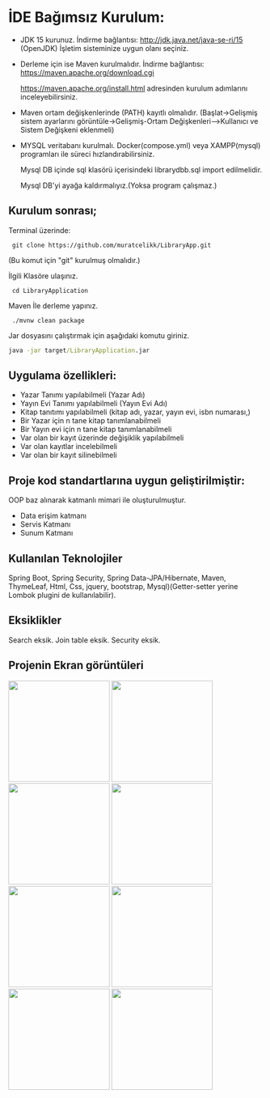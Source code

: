 # İDE Bağımsız Kurulum:

- JDK 15 kurunuz. İndirme bağlantısı: http://jdk.java.net/java-se-ri/15 (OpenJDK) İşletim sisteminize uygun olanı seçiniz.

- Derleme için ise Maven kurulmalıdır. İndirme bağlantısı: https://maven.apache.org/download.cgi 

  https://maven.apache.org/install.html adresinden kurulum adımlarını inceleyebilirsiniz.

- Maven ortam değişkenlerinde (PATH) kayıtlı olmalıdır. (Başlat->Gelişmiş sistem ayarlarını görüntüle->Gelişmiş-Ortam Değişkenleri-->Kullanıcı ve Sistem Değişkeni eklenmeli)

- MYSQL veritabanı kurulmalı. Docker(compose.yml) veya XAMPP(mysql) programları ile süreci hızlandırabilirsiniz.

  Mysql DB içinde sql klasörü içerisindeki librarydbb.sql import edilmelidir.

  Mysql DB'yi ayağa kaldırmalıyız.(Yoksa program çalışmaz.)

## Kurulum sonrası;

Terminal üzerinde: 
```git
 git clone https://github.com/muratcelikk/LibraryApp.git 
 ```
(Bu komut için "git" kurulmuş olmalıdır.)

İlgili Klasöre ulaşınız.
```git
 cd LibraryApplication  
```
Maven İle derleme yapınız.
```git 
 ./mvnw clean package	 
```
Jar dosyasını çalıştırmak için aşağıdaki komutu giriniz. 
```cmd 
java -jar target/LibraryApplication.jar 
```
##
## Uygulama özellikleri:

- Yazar Tanımı yapılabilmeli (Yazar Adı)
- Yayın Evi Tanımı yapılabilmeli (Yayın Evi Adı)
- Kitap tanıtımı yapılabilmeli (kitap adı, yazar, yayın evi, isbn numarası,)
- Bir Yazar için n tane kitap tanımlanabilmeli
- Bir Yayın evi için n tane kitap tanımlanabilmeli
- Var olan bir kayıt üzerinde değişiklik yapılabilmeli
- Var olan kayıtlar incelebilmeli
- Var olan bir kayıt silinebilmeli

## Proje kod standartlarına uygun geliştirilmiştir:

OOP baz alınarak katmanlı mimari ile oluşturulmuştur.

- Data erişim katmanı 
- Servis Katmanı
- Sunum Katmanı

## Kullanılan Teknolojiler
Spring Boot, Spring Security, Spring Data-JPA/Hibernate, Maven, ThymeLeaf, Html, Css, jquery, bootstrap, Mysql)(Getter-setter yerine Lombok plugini de kullanılabilir).

## Eksiklikler
Search eksik. 
Join table eksik.
Security eksik. 

## Projenin Ekran görüntüleri
<p>
<a href="https://github.com/muratcelikk/LibraryApplication/blob/main/img/Ekran%20G%C3%B6r%C3%BCnt%C3%BCs%C3%BC%2083.jpg" target="_blank">
<img src="https://github.com/muratcelikk/LibraryApplication/blob/main/img/Ekran%20G%C3%B6r%C3%BCnt%C3%BCs%C3%BC%2083.jpg" width="200" style="max-width:100%;"></a>

<a href="https://github.com/muratcelikk/LibraryApplication/blob/main/img/Ekran%20G%C3%B6r%C3%BCnt%C3%BCs%C3%BC%2084.jpg" target="_blank">
<img src="https://github.com/muratcelikk/LibraryApplication/blob/main/img/Ekran%20G%C3%B6r%C3%BCnt%C3%BCs%C3%BC%2084.jpg" width="200" style="max-width:100%;"></a>

<a href="https://github.com/muratcelikk/LibraryApplication/blob/main/img/Ekran%20G%C3%B6r%C3%BCnt%C3%BCs%C3%BC%2085.jpg" target="_blank">
<img src="https://github.com/muratcelikk/LibraryApplication/blob/main/img/Ekran%20G%C3%B6r%C3%BCnt%C3%BCs%C3%BC%2085.jpg" width="200" style="max-width:100%;"></a>

<a href="https://github.com/muratcelikk/LibraryApplication/blob/main/img/Ekran%20G%C3%B6r%C3%BCnt%C3%BCs%C3%BC%2090.jpg" target="_blank">
<img src="https://github.com/muratcelikk/LibraryApplication/blob/main/img/Ekran%20G%C3%B6r%C3%BCnt%C3%BCs%C3%BC%2090.jpg" width="200" style="max-width:100%;"></a>

<a href="https://github.com/muratcelikk/LibraryApplication/blob/main/img/Ekran%20G%C3%B6r%C3%BCnt%C3%BCs%C3%BC%2086.jpg" target="_blank">
<img src="https://github.com/muratcelikk/LibraryApplication/blob/main/img/Ekran%20G%C3%B6r%C3%BCnt%C3%BCs%C3%BC%2086.jpg" width="200" style="max-width:100%;"></a>

<a href="https://github.com/muratcelikk/LibraryApplication/blob/main/img/Ekran%20G%C3%B6r%C3%BCnt%C3%BCs%C3%BC%2087.jpg" target="_blank">
<img src="https://github.com/muratcelikk/LibraryApplication/blob/main/img/Ekran%20G%C3%B6r%C3%BCnt%C3%BCs%C3%BC%2087.jpg" width="200" style="max-width:100%;"></a>

<a href="https://github.com/muratcelikk/LibraryApplication/blob/main/img/Ekran%20G%C3%B6r%C3%BCnt%C3%BCs%C3%BC%2088.jpg" target="_blank">
<img src="https://github.com/muratcelikk/LibraryApplication/blob/main/img/Ekran%20G%C3%B6r%C3%BCnt%C3%BCs%C3%BC%2088.jpg" width="200" style="max-width:100%;"></a>

<a href="https://github.com/muratcelikk/LibraryApplication/blob/main/img/Ekran%20G%C3%B6r%C3%BCnt%C3%BCs%C3%BC%2089.jpg" target="_blank">
<img src="https://github.com/muratcelikk/LibraryApplication/blob/main/img/Ekran%20G%C3%B6r%C3%BCnt%C3%BCs%C3%BC%2089.jpg" width="200" style="max-width:100%;"></a>


